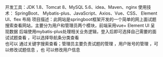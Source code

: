 开发工具：JDK 1.8、Tomcat 8、MySQL 5.6、idea、Maven、nginx
使用技术：  SpringBoot、 Mybatis-plus、JavaScript、Axios、Vue、CSS、 Element UI、flex 布局
项目描述：此网站是springboot框架开发的一个简单的网上面试题搜索查看网站，主要分为用户和管理员两个模块，前端采用vue+ Element UI 呈现数据
后端使用mybatis-plus处理相关业务逻辑，登入后即可选择自己需要的面试试题查看  ，可以选择导航条分类查看  
也可以 通过关键字搜索查看；管理员主要负责试题的管理 ，用户账号的管理 ，可以修改试题信息 ，也 可以修改用户信息

